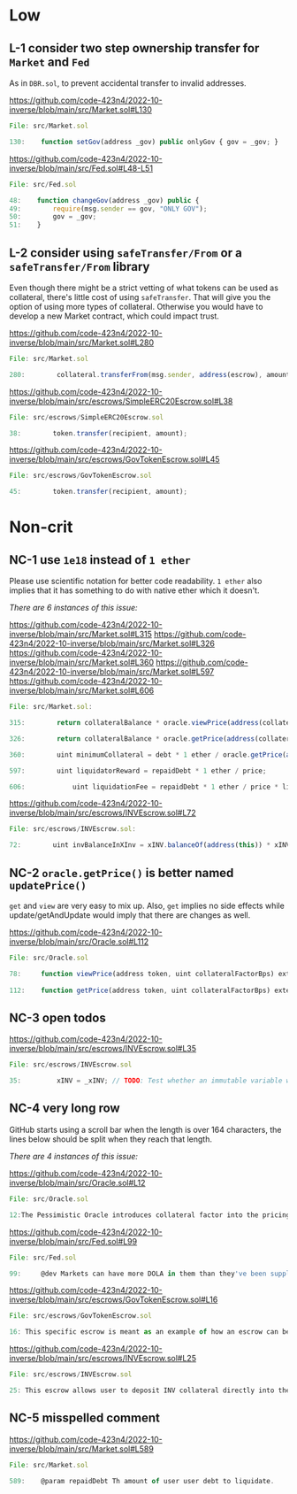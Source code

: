 # Low

## L-1 consider two step ownership transfer for `Market` and `Fed`

As in `DBR.sol`, to prevent accidental transfer to invalid addresses.

https://github.com/code-423n4/2022-10-inverse/blob/main/src/Market.sol#L130
```javascript
File: src/Market.sol

130:    function setGov(address _gov) public onlyGov { gov = _gov; }
```

https://github.com/code-423n4/2022-10-inverse/blob/main/src/Fed.sol#L48-L51
```javascript
File: src/Fed.sol

48:    function changeGov(address _gov) public {
49:        require(msg.sender == gov, "ONLY GOV");
50:        gov = _gov;
51:    }
```

## L-2 consider using `safeTransfer/From` or a `safeTransfer/From` library

Even though there might be a strict vetting of what tokens can be used as collateral, there's little cost of using `safeTransfer`. That will give you the option of using more types of collateral. Otherwise you would have to develop a new Market contract, which could impact trust.

https://github.com/code-423n4/2022-10-inverse/blob/main/src/Market.sol#L280
```javascript
File: src/Market.sol

280:        collateral.transferFrom(msg.sender, address(escrow), amount);
```

https://github.com/code-423n4/2022-10-inverse/blob/main/src/escrows/SimpleERC20Escrow.sol#L38
```javascript
File: src/escrows/SimpleERC20Escrow.sol

38:        token.transfer(recipient, amount);
```

https://github.com/code-423n4/2022-10-inverse/blob/main/src/escrows/GovTokenEscrow.sol#L45
```javascript
File: src/escrows/GovTokenEscrow.sol

45:        token.transfer(recipient, amount);
```

# Non-crit

## NC-1 use `1e18` instead of `1 ether`

Please use scientific notation for better code readability. `1 ether` also implies that it has something to do with native ether which it doesn't.

*There are 6 instances of this issue:*

https://github.com/code-423n4/2022-10-inverse/blob/main/src/Market.sol#L315
https://github.com/code-423n4/2022-10-inverse/blob/main/src/Market.sol#L326
https://github.com/code-423n4/2022-10-inverse/blob/main/src/Market.sol#L360
https://github.com/code-423n4/2022-10-inverse/blob/main/src/Market.sol#L597
https://github.com/code-423n4/2022-10-inverse/blob/main/src/Market.sol#L606
```javascript
File: src/Market.sol:

315:        return collateralBalance * oracle.viewPrice(address(collateral), collateralFactorBps) / 1 ether;

326:        return collateralBalance * oracle.getPrice(address(collateral), collateralFactorBps) / 1 ether;

360:        uint minimumCollateral = debt * 1 ether / oracle.getPrice(address(collateral), collateralFactorBps) * 10000 / collateralFactorBps;

597:        uint liquidatorReward = repaidDebt * 1 ether / price;

606:            uint liquidationFee = repaidDebt * 1 ether / price * liquidationFeeBps / 10000;

```

https://github.com/code-423n4/2022-10-inverse/blob/main/src/escrows/INVEscrow.sol#L72
```javascript
File: src/escrows/INVEscrow.sol:

72:        uint invBalanceInXInv = xINV.balanceOf(address(this)) * xINV.exchangeRateStored() / 1 ether;
```

## NC-2 `oracle.getPrice()` is better named `updatePrice()`

`get` and `view` are very easy to mix up. Also, `get` implies no side effects while update/getAndUpdate would imply that there are changes as well.

https://github.com/code-423n4/2022-10-inverse/blob/main/src/Oracle.sol#L112
```javascript
File: src/Oracle.sol

78:     function viewPrice(address token, uint collateralFactorBps) external view returns (uint) {
    
112:    function getPrice(address token, uint collateralFactorBps) external returns (uint) {
```

## NC-3 open todos

https://github.com/code-423n4/2022-10-inverse/blob/main/src/escrows/INVEscrow.sol#L35
```javascript
File: src/escrows/INVEscrow.sol

35:         xINV = _xINV; // TODO: Test whether an immutable variable will persist across proxies
```

## NC-4 very long row

GitHub starts using a scroll bar when the length is over 164 characters, the lines below should be split when they reach that length.

*There are 4 instances of this issue:*

https://github.com/code-423n4/2022-10-inverse/blob/main/src/Oracle.sol#L12
```javascript
File: src/Oracle.sol

12:The Pessimistic Oracle introduces collateral factor into the pricing formula. It ensures that any given oracle price is dampened to prevent borrowers from borrowing more than the lowest recorded value of their collateral over the past 2 days.
```

https://github.com/code-423n4/2022-10-inverse/blob/main/src/Fed.sol#L99
```javascript
File: src/Fed.sol

99:     @dev Markets can have more DOLA in them than they've been supplied, due to force replenishes. This call will revert if trying to contract more than have been supplied.
```

https://github.com/code-423n4/2022-10-inverse/blob/main/src/escrows/GovTokenEscrow.sol#L16
```javascript
File: src/escrows/GovTokenEscrow.sol

16: This specific escrow is meant as an example of how an escrow can be implemented that allows depositors to delegate votes with their collateral, unlike pooled deposit protocols.
```

https://github.com/code-423n4/2022-10-inverse/blob/main/src/escrows/INVEscrow.sol#L25
```javascript
File: src/escrows/INVEscrow.sol

25: This escrow allows user to deposit INV collateral directly into the xINV contract, earning APY and allowing them to delegate votes on behalf of the xINV collateral
```

## NC-5 misspelled comment

https://github.com/code-423n4/2022-10-inverse/blob/main/src/Market.sol#L589
```javascript
File: src/Market.sol

589:    @param repaidDebt Th amount of user user debt to liquidate.
```